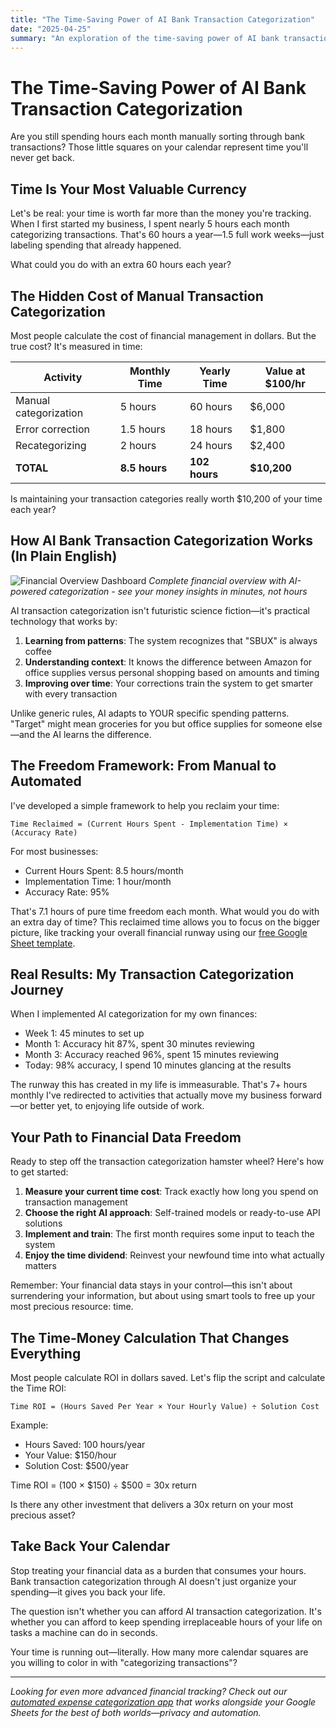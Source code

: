 ```yaml
---
title: "The Time-Saving Power of AI Bank Transaction Categorization"
date: "2025-04-25"
summary: "An exploration of the time-saving power of AI bank transaction categorization."
---
```


# The Time-Saving Power of AI Bank Transaction Categorization

Are you still spending hours each month manually sorting through bank transactions? Those little squares on your calendar represent time you'll never get back.

## Time Is Your Most Valuable Currency

Let's be real: your time is worth far more than the money you're tracking. When I first started my business, I spent nearly 5 hours each month categorizing transactions. That's 60 hours a year—1.5 full work weeks—just labeling spending that already happened.

What could you do with an extra 60 hours each year?

## The Hidden Cost of Manual Transaction Categorization

Most people calculate the cost of financial management in dollars. But the true cost? It's measured in time:

| Activity | Monthly Time | Yearly Time | Value at $100/hr |
|----------|--------------|-------------|------------------|
| Manual categorization | 5 hours | 60 hours | $6,000 |
| Error correction | 1.5 hours | 18 hours | $1,800 |
| Recategorizing | 2 hours | 24 hours | $2,400 |
| **TOTAL** | **8.5 hours** | **102 hours** | **$10,200** |

Is maintaining your transaction categories really worth $10,200 of your time each year?

## How AI Bank Transaction Categorization Works (In Plain English)

![Financial Overview Dashboard](/es_financial_overview_dashboard.png)
*Complete financial overview with AI-powered categorization - see your money insights in minutes, not hours*

AI transaction categorization isn't futuristic science fiction—it's practical technology that works by:

1. **Learning from patterns**: The system recognizes that "SBUX" is always coffee
2. **Understanding context**: It knows the difference between Amazon for office supplies versus personal shopping based on amounts and timing
3. **Improving over time**: Your corrections train the system to get smarter with every transaction

Unlike generic rules, AI adapts to YOUR specific spending patterns. "Target" might mean groceries for you but office supplies for someone else—and the AI learns the difference.

## The Freedom Framework: From Manual to Automated

I've developed a simple framework to help you reclaim your time:

```
Time Reclaimed = (Current Hours Spent - Implementation Time) × (Accuracy Rate)
```

For most businesses:
- Current Hours Spent: 8.5 hours/month
- Implementation Time: 1 hour/month
- Accuracy Rate: 95%

That's 7.1 hours of pure time freedom each month. What would you do with an extra day of time? This reclaimed time allows you to focus on the bigger picture, like tracking your overall financial runway using our [free Google Sheet template](/fuck-you-money-sheet).

## Real Results: My Transaction Categorization Journey

When I implemented AI categorization for my own finances:
- Week 1: 45 minutes to set up
- Month 1: Accuracy hit 87%, spent 30 minutes reviewing
- Month 3: Accuracy reached 96%, spent 15 minutes reviewing
- Today: 98% accuracy, I spend 10 minutes glancing at the results

The runway this has created in my life is immeasurable. That's 7+ hours monthly I've redirected to activities that actually move my business forward—or better yet, to enjoying life outside of work.

## Your Path to Financial Data Freedom

Ready to step off the transaction categorization hamster wheel? Here's how to get started:

1. **Measure your current time cost**: Track exactly how long you spend on transaction management
2. **Choose the right AI approach**: Self-trained models or ready-to-use API solutions
3. **Implement and train**: The first month requires some input to teach the system
4. **Enjoy the time dividend**: Reinvest your newfound time into what actually matters

Remember: Your financial data stays in your control—this isn't about surrendering your information, but about using smart tools to free up your most precious resource: time.

## The Time-Money Calculation That Changes Everything

Most people calculate ROI in dollars saved. Let's flip the script and calculate the Time ROI:

```
Time ROI = (Hours Saved Per Year × Your Hourly Value) ÷ Solution Cost
```

Example:
- Hours Saved: 100 hours/year
- Your Value: $150/hour
- Solution Cost: $500/year

Time ROI = (100 × $150) ÷ $500 = 30x return

Is there any other investment that delivers a 30x return on your most precious asset?

## Take Back Your Calendar

Stop treating your financial data as a burden that consumes your hours. Bank transaction categorization through AI doesn't just organize your spending—it gives you back your life.

The question isn't whether you can afford AI transaction categorization. It's whether you can afford to keep spending irreplaceable hours of your life on tasks a machine can do in seconds.

Your time is running out—literally. How many more calendar squares are you willing to color in with "categorizing transactions"?

---

*Looking for even more advanced financial tracking? Check out our [automated expense categorization app](/integrations) that works alongside your Google Sheets for the best of both worlds—privacy and automation.*